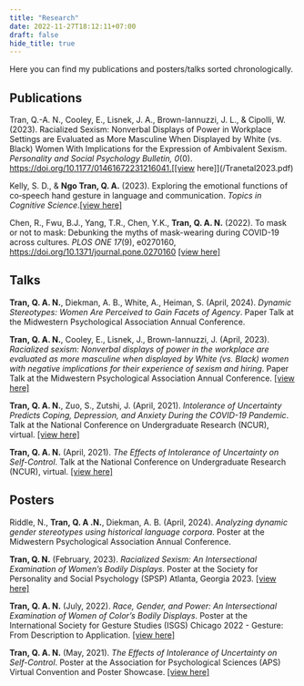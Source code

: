 ```yaml
---
title: "Research"
date: 2022-11-27T18:12:11+07:00
draft: false
hide_title: true
---
```


Here you can find my publications and posters/talks sorted chronologically.

## Publications

Tran, Q.-A. N., Cooley, E., Lisnek, J. A., Brown-Iannuzzi, J. L., & Cipolli, W. (2023). Racialized Sexism: Nonverbal Displays of Power in Workplace Settings are Evaluated as More Masculine When Displayed by White (vs. Black) Women With Implications for the Expression of Ambivalent Sexism. *Personality and Social Psychology Bulletin, 0*(0). https://doi.org/10.1177/01461672231216041.[[view here]](/Tranetal2023.pdf)

Kelly, S. D., & **Ngo Tran, Q. A.** (2023). Exploring the emotional functions of co‐speech hand gesture in language and communication. *Topics in Cognitive Science*.[[view here]](/KellyTran2023.pdf)

Chen, R., Fwu, B.J., Yang, T.R., Chen, Y.K., **Tran, Q. A. N.** (2022). To mask or not to mask: Debunking the myths of mask-wearing during COVID-19 across cultures. *PLOS ONE 17*(9), e0270160, https://doi.org/10.1371/journal.pone.0270160 [[view here]](/journal.pone.0270160.pdf)

## Talks

**Tran, Q. A. N.**, Diekman, A. B., White, A., Heiman, S. (April, 2024). *Dynamic Stereotypes: Women Are Perceived to Gain Facets of Agency*. Paper Talk at the Midwestern Psychological Association Annual Conference. 

**Tran, Q. A. N.**, Cooley, E., Lisnek, J., Brown-Iannuzzi, J. (April, 2023). *Racialized sexism: Nonverbal displays of power in the workplace are evaluated as more masculine when displayed by White (vs. Black) women with negative implications for their experience of sexism and hiring*. Paper Talk at the Midwestern Psychological Association Annual Conference. [[view here]](/MPA2023.pdf)

**Tran, Q. A. N.**, Zuo, S., Zutshi, J. (April, 2021). *Intolerance of Uncertainty Predicts Coping, Depression, and Anxiety During the COVID-19 Pandemic*. Talk at the National Conference on Undergraduate Research (NCUR), virtual. [[view here]](/intoleranceofuncertainty_pandemic_presentation.pdf)

**Tran, Q. A. N.** (April, 2021). *The Effects of Intolerance of Uncertainty on Self-Control*. Talk at the National Conference on Undergraduate Research (NCUR), virtual. [[view here]](/intoleranceofuncertainty_selfcontrol_presentation.pdf)

## Posters

Riddle, N., **Tran, Q. A .N.**, Diekman, A. B. (April, 2024). *Analyzing dynamic gender stereotypes using historical language corpora*. Poster at the Midwestern Psychological Association Annual Conference. 

**Tran, Q. N.** (February, 2023). *Racialized Sexism: An Intersectional Examination of Women’s Bodily Displays*. Poster at the Society for Personality and Social Psychology (SPSP) Atlanta, Georgia 2023. [[view here]](/SPSP2023_Tran.pdf)

**Tran, Q. A. N.** (July, 2022). *Race, Gender, and Power: An Intersectional Examination of Women of Color’s Bodily Displays*. Poster at the International Society for Gesture Studies (ISGS) Chicago 2022 - Gesture: From Description to Application. [[view here]](/racegenderpower_isgs_poster.pdf)

**Tran, Q. A. N.** (May, 2021). *The Effects of Intolerance of Uncertainty on Self-Control*. Poster at the Association for Psychological Sciences (APS) Virtual Convention and Poster Showcase. [[view here]](/intoleranceofuncertainty_selfcontrol_Poster.pdf)
